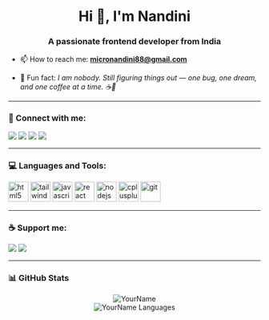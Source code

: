 <h1 align="center">Hi 👋, I'm Nandini</h1>
<h3 align="center">A passionate frontend developer from India</h3>

- 📫 How to reach me: **micronandini88@gmail.com**

- 🚀 Fun fact: *I am nobody. Still figuring things out — one bug, one dream, and one coffee at a time. ☕🌌*

---

### 🔗 Connect with me:

<p align="left">
  <a href="https://twitter.com/yourhandle"><img src="https://img.shields.io/badge/Twitter-1DA1F2?style=for-the-badge&logo=twitter&logoColor=white"/></a>
  <a href="https://linkedin.com/in/yourhandle"><img src="https://img.shields.io/badge/LinkedIn-0077B5?style=for-the-badge&logo=linkedin&logoColor=white"/></a>
  <a href="https://instagram.com/yourhandle"><img src="https://img.shields.io/badge/Instagram-E4405F?style=for-the-badge&logo=instagram&logoColor=white"/></a>
  <a href="https://dev.to/yourhandle"><img src="https://img.shields.io/badge/Dev.to-0A0A0A?style=for-the-badge&logo=devdotto&logoColor=white"/></a>
</p>

---

### 💻 Languages and Tools:

<p align="left">
  <img src="https://cdn.jsdelivr.net/gh/devicons/devicon/icons/html5/html5-original.svg" alt="html5" width="40" height="40"/>
  <img src="https://www.vectorlogo.zone/logos/tailwindcss/tailwindcss-icon.svg" alt="tailwindcss" width="40" height="40"/>
  <img src="https://cdn.jsdelivr.net/gh/devicons/devicon/icons/javascript/javascript-original.svg" alt="javascript" width="40" height="40"/>
  <img src="https://cdn.jsdelivr.net/gh/devicons/devicon/icons/react/react-original.svg" alt="react" width="40" height="40"/>
  <img src="https://cdn.jsdelivr.net/gh/devicons/devicon/icons/nodejs/nodejs-original.svg" alt="nodejs" width="40" height="40"/>
  <img src="https://cdn.jsdelivr.net/gh/devicons/devicon/icons/cplusplus/cplusplus-original.svg" alt="cplusplus" width="40" height="40"/>
  <img src="https://cdn.jsdelivr.net/gh/devicons/devicon/icons/git/git-original.svg" alt="git" width="40" height="40"/>
 
</p>

---

### ☕ Support me:

<p>
  <a href="https://www.buymeacoffee.com/yourhandle"><img src="https://img.shields.io/badge/-Buy%20me%20a%20coffee-yellow?style=for-the-badge&logo=buy-me-a-coffee&logoColor=black" /></a>
  <a href="https://www.buymeacoffee.com/yourhandle"><img src="https://img.shields.io/badge/-Buy%20Me%20a%20Coffee-red?style=for-the-badge&logo=buy-me-a-coffee&logoColor=white" /></a>
</p>

---

### 📊 GitHub Stats

<p align="center">
  <img src="https://github-readme-stats.vercel.app/api?username=yourusername&show_icons=true&theme=radical" alt="YourName" />
  <br>
  <img src="https://github-readme-stats.vercel.app/api/top-langs/?username=yourusername&layout=compact&theme=radical" alt="YourName Languages" />
</p>
